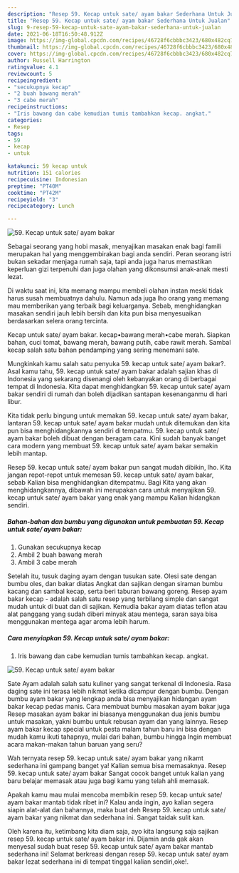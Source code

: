 ```yaml
---
description: "Resep 59. Kecap untuk sate/ ayam bakar Sederhana Untuk Jualan"
title: "Resep 59. Kecap untuk sate/ ayam bakar Sederhana Untuk Jualan"
slug: 9-resep-59-kecap-untuk-sate-ayam-bakar-sederhana-untuk-jualan
date: 2021-06-18T16:50:48.912Z
image: https://img-global.cpcdn.com/recipes/46728f6cbbbc3423/680x482cq70/59-kecap-untuk-sate-ayam-bakar-foto-resep-utama.jpg
thumbnail: https://img-global.cpcdn.com/recipes/46728f6cbbbc3423/680x482cq70/59-kecap-untuk-sate-ayam-bakar-foto-resep-utama.jpg
cover: https://img-global.cpcdn.com/recipes/46728f6cbbbc3423/680x482cq70/59-kecap-untuk-sate-ayam-bakar-foto-resep-utama.jpg
author: Russell Harrington
ratingvalue: 4.1
reviewcount: 5
recipeingredient:
- "secukupnya kecap"
- "2 buah bawang merah"
- "3 cabe merah"
recipeinstructions:
- "Iris bawang dan cabe kemudian tumis tambahkan kecap. angkat."
categories:
- Resep
tags:
- 59
- kecap
- untuk

katakunci: 59 kecap untuk 
nutrition: 151 calories
recipecuisine: Indonesian
preptime: "PT40M"
cooktime: "PT42M"
recipeyield: "3"
recipecategory: Lunch

---
```



![59. Kecap untuk sate/ ayam bakar](https://img-global.cpcdn.com/recipes/46728f6cbbbc3423/680x482cq70/59-kecap-untuk-sate-ayam-bakar-foto-resep-utama.jpg)

Sebagai seorang yang hobi masak, menyajikan masakan enak bagi famili merupakan hal yang menggembirakan bagi anda sendiri. Peran seorang istri bukan sekadar menjaga rumah saja, tapi anda juga harus memastikan keperluan gizi terpenuhi dan juga olahan yang dikonsumsi anak-anak mesti lezat.

Di waktu  saat ini, kita memang mampu membeli olahan instan meski tidak harus susah membuatnya dahulu. Namun ada juga lho orang yang memang mau memberikan yang terbaik bagi keluarganya. Sebab, menghidangkan masakan sendiri jauh lebih bersih dan kita pun bisa menyesuaikan berdasarkan selera orang tercinta. 

Kecap untuk sate/ ayam bakar. kecap•bawang merah•cabe merah. Siapkan bahan, cuci tomat, bawang merah, bawang putih, cabe rawit merah. Sambal kecap salah satu bahan pendamping yang sering menemani sate.

Mungkinkah kamu salah satu penyuka 59. kecap untuk sate/ ayam bakar?. Asal kamu tahu, 59. kecap untuk sate/ ayam bakar adalah sajian khas di Indonesia yang sekarang disenangi oleh kebanyakan orang di berbagai tempat di Indonesia. Kita dapat menghidangkan 59. kecap untuk sate/ ayam bakar sendiri di rumah dan boleh dijadikan santapan kesenanganmu di hari libur.

Kita tidak perlu bingung untuk memakan 59. kecap untuk sate/ ayam bakar, lantaran 59. kecap untuk sate/ ayam bakar mudah untuk ditemukan dan kita pun bisa menghidangkannya sendiri di tempatmu. 59. kecap untuk sate/ ayam bakar boleh dibuat dengan beragam cara. Kini sudah banyak banget cara modern yang membuat 59. kecap untuk sate/ ayam bakar semakin lebih mantap.

Resep 59. kecap untuk sate/ ayam bakar pun sangat mudah dibikin, lho. Kita jangan repot-repot untuk memesan 59. kecap untuk sate/ ayam bakar, sebab Kalian bisa menghidangkan ditempatmu. Bagi Kita yang akan menghidangkannya, dibawah ini merupakan cara untuk menyajikan 59. kecap untuk sate/ ayam bakar yang enak yang mampu Kalian hidangkan sendiri.

<!--inarticleads1-->

##### Bahan-bahan dan bumbu yang digunakan untuk pembuatan 59. Kecap untuk sate/ ayam bakar:

1. Gunakan secukupnya kecap
1. Ambil 2 buah bawang merah
1. Ambil 3 cabe merah


Setelah itu, tusuk daging ayam dengan tusukan sate. Olesi sate dengan bumbu oles, dan bakar diatas Angkat dan sajikan dengan siraman bumbu kacang dan sambal kecap, serta beri taburan bawang goreng. Resep ayam bakar kecap - adalah salah satu resep yang terbilang simple dan sangat mudah untuk di buat dan di sajikan. Kemudia bakar ayam diatas teflon atau alat panggang yang sudah diberi minyak atau mentega, saran saya bisa menggunakan mentega agar aroma lebih harum. 

<!--inarticleads2-->

##### Cara menyiapkan 59. Kecap untuk sate/ ayam bakar:

1. Iris bawang dan cabe kemudian tumis tambahkan kecap. angkat.
<img src="https://img-global.cpcdn.com/steps/f05aa92fd48d6d58/160x128cq70/59-kecap-untuk-sate-ayam-bakar-langkah-memasak-1-foto.jpg" alt="59. Kecap untuk sate/ ayam bakar">

Sate Ayam adalah salah satu kuliner yang sangat terkenal di Indonesia. Rasa daging sate ini terasa lebih nikmat ketika dicampur dengan bumbu. Dengan bumbu ayam bakar yang lengkap anda bisa menyajikan hidangan ayam bakar kecap pedas manis. Cara membuat bumbu masakan ayam bakar juga Resep masakan ayam bakar ini biasanya menggunakan dua jenis bumbu untuk masakan, yakni bumbu untuk rebusan ayam dan yang lainnya. Resep ayam bakar kecap special untuk pesta malam tahun baru ini bisa dengan mudah kamu ikuti tahapnya, mulai dari bahan, bumbu hingga Ingin membuat acara makan-makan tahun baruan yang seru? 

Wah ternyata resep 59. kecap untuk sate/ ayam bakar yang nikamt sederhana ini gampang banget ya! Kalian semua bisa memasaknya. Resep 59. kecap untuk sate/ ayam bakar Sangat cocok banget untuk kalian yang baru belajar memasak atau juga bagi kamu yang telah ahli memasak.

Apakah kamu mau mulai mencoba membikin resep 59. kecap untuk sate/ ayam bakar mantab tidak ribet ini? Kalau anda ingin, ayo kalian segera siapin alat-alat dan bahannya, maka buat deh Resep 59. kecap untuk sate/ ayam bakar yang nikmat dan sederhana ini. Sangat taidak sulit kan. 

Oleh karena itu, ketimbang kita diam saja, ayo kita langsung saja sajikan resep 59. kecap untuk sate/ ayam bakar ini. Dijamin anda gak akan menyesal sudah buat resep 59. kecap untuk sate/ ayam bakar mantab sederhana ini! Selamat berkreasi dengan resep 59. kecap untuk sate/ ayam bakar lezat sederhana ini di tempat tinggal kalian sendiri,oke!.

